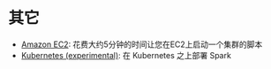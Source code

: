 # 其它

*   [Amazon EC2](https://github.com/amplab/spark-ec2): 花费大约5分钟的时间让您在EC2上启动一个集群的脚本
*   [Kubernetes (experimental)](https://github.com/apache-spark-on-k8s/spark): 在 Kubernetes 之上部署 Spark